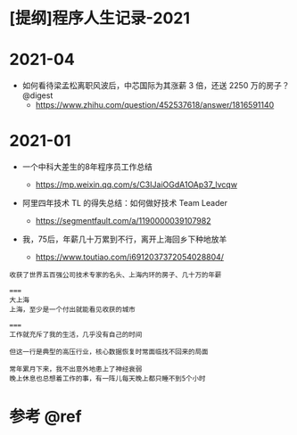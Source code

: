 # [提纲]程序人生记录-2021

# 2021-04

- 如何看待梁孟松离职风波后，中芯国际为其涨薪 3 倍，还送 2250 万的房子？@digest
  - https://www.zhihu.com/question/452537618/answer/1816591140

# 2021-01

- 一个中科大差生的8年程序员工作总结
  - https://mp.weixin.qq.com/s/C3IJaiOGdA1OAp37_lvcqw

- 阿里四年技术 TL 的得失总结：如何做好技术 Team Leader
  - https://segmentfault.com/a/1190000039107982

- 我，75后，年薪几十万累到不行，离开上海回乡下种地放羊
  - https://www.toutiao.com/i6912037372054028804/

```
收获了世界五百强公司技术专家的名头、上海内环的房子、几十万的年薪

===
大上海
上海，至少是一个付出就能看见收获的城市

===
工作就充斥了我的生活，几乎没有自己的时间

但这一行是典型的高压行业，核心数据恢复时常面临找不回来的局面

常年累月下来，我不出意外地患上了神经衰弱
晚上休息也总想着工作的事，有一阵儿每天晚上都只睡不到5个小时
```

# 参考 @ref